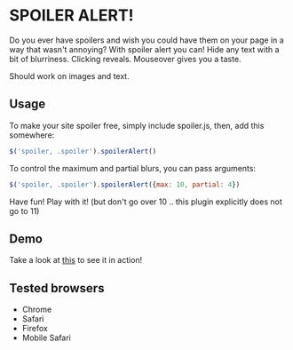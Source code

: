 # SPOILER ALERT!

Do you ever have spoilers and wish you could have them on your page in a way that wasn't annoying? With spoiler alert you can! Hide any text with a bit of blurriness. Clicking reveals. Mouseover gives you a taste.

Should work on images and text.

## Usage

To make your site spoiler free, simply include spoiler.js, then, add this somewhere:

```javascript
$('spoiler, .spoiler').spoilerAlert()
```

To control the maximum and partial blurs, you can pass arguments:

```javascript
$('spoiler, .spoiler').spoilerAlert({max: 10, partial: 4})
```

Have fun! Play with it! (but don't go over 10 .. this plugin explicitly does not go to 11)

## Demo

Take a look at [this](http://htmlpreview.github.com/?https://github.com/joshbuddy/spoiler-alert/blob/master/test.html) to see it in action!

## Tested browsers

* Chrome
* Safari
* Firefox
* Mobile Safari
